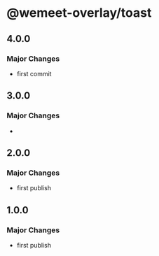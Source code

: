 # @wemeet-overlay/toast

## 4.0.0

### Major Changes

- first commit

## 3.0.0

### Major Changes

-

## 2.0.0

### Major Changes

- first publish

## 1.0.0

### Major Changes

- first publish
